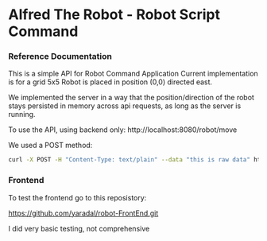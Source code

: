 # Alfred The Robot - Robot Script Command

### Reference Documentation
This is a simple API for Robot Command Application
Current implementation is for a grid 5x5 
Robot is placed in position (0,0) directed east.

We implemented the server in a way that the position/direction of the robot stays persisted in memory across api requests, as long as the server is running.

To use the API, using backend only:
http://localhost:8080/robot/move

We used a POST method:
```bash
curl -X POST -H "Content-Type: text/plain" --data "this is raw data" http://localhost:8080/robot/move
```
### Frontend
To test the frontend go to this reposistory:


  https://github.com/yaradal/robot-FrontEnd.git

I did very basic testing, not comprehensive

